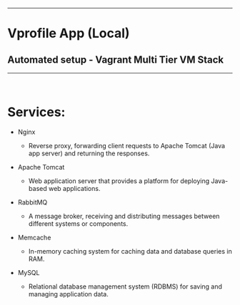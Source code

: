 <hr>

# Vprofile App (Local)
## Automated setup - Vagrant Multi Tier VM Stack

<hr>
<br>

# Services:

- Nginx
  - Reverse proxy, forwarding client requests to Apache Tomcat (Java app server) and returning the responses.

- Apache Tomcat
  - Web application server that provides a platform for deploying Java-based web applications.

- RabbitMQ
  - A message broker, receiving and distributing messages between different systems or components.

- Memcache
  - In-memory caching system for caching data and database queries in RAM.

- MySQL
  - Relational database management system (RDBMS) for saving and managing application data.
